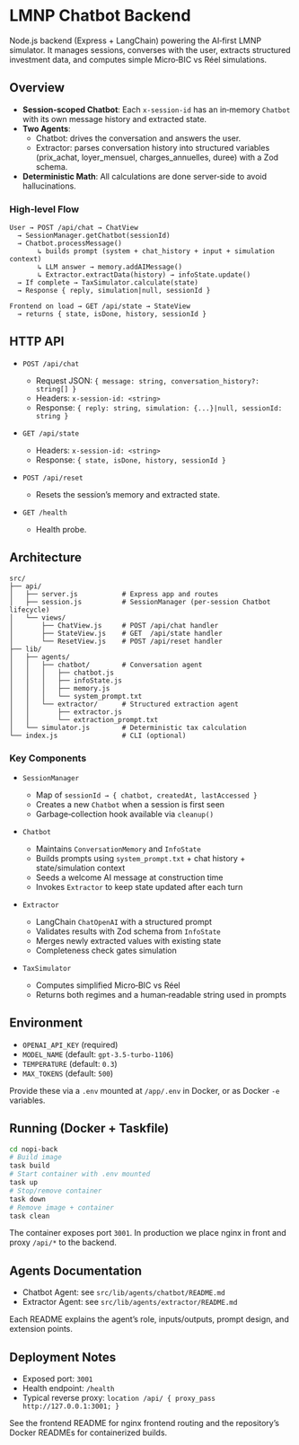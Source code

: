 # LMNP Chatbot Backend

Node.js backend (Express + LangChain) powering the AI‑first LMNP simulator. It manages sessions, converses with the user, extracts structured investment data, and computes simple Micro‑BIC vs Réel simulations.

## Overview

- **Session‑scoped Chatbot**: Each `x-session-id` has an in‑memory `Chatbot` with its own message history and extracted state.
- **Two Agents**:
  - Chatbot: drives the conversation and answers the user.
  - Extractor: parses conversation history into structured variables (prix_achat, loyer_mensuel, charges_annuelles, duree) with a Zod schema.
- **Deterministic Math**: All calculations are done server‑side to avoid hallucinations.

### High‑level Flow

```
User → POST /api/chat → ChatView
  → SessionManager.getChatbot(sessionId)
  → Chatbot.processMessage()
       ↳ builds prompt (system + chat_history + input + simulation context)
       ↳ LLM answer → memory.addAIMessage()
       ↳ Extractor.extractData(history) → infoState.update()
  → If complete → TaxSimulator.calculate(state)
  → Response { reply, simulation|null, sessionId }

Frontend on load → GET /api/state → StateView
  → returns { state, isDone, history, sessionId }
```

## HTTP API

- `POST /api/chat`
  - Request JSON: `{ message: string, conversation_history?: string[] }`
  - Headers: `x-session-id: <string>`
  - Response: `{ reply: string, simulation: {...}|null, sessionId: string }`

- `GET /api/state`
  - Headers: `x-session-id: <string>`
  - Response: `{ state, isDone, history, sessionId }`

- `POST /api/reset`
  - Resets the session’s memory and extracted state.

- `GET /health`
  - Health probe.

## Architecture

```
src/
├── api/
│   ├── server.js           # Express app and routes
│   ├── session.js          # SessionManager (per-session Chatbot lifecycle)
│   └── views/
│       ├── ChatView.js     # POST /api/chat handler
│       ├── StateView.js    # GET  /api/state handler
│       └── ResetView.js    # POST /api/reset handler
├── lib/
│   ├── agents/
│   │   ├── chatbot/        # Conversation agent
│   │   │   ├── chatbot.js
│   │   │   ├── infoState.js
│   │   │   ├── memory.js
│   │   │   └── system_prompt.txt
│   │   └── extractor/      # Structured extraction agent
│   │       ├── extractor.js
│   │       └── extraction_prompt.txt
│   └── simulator.js        # Deterministic tax calculation
└── index.js                # CLI (optional)
```

### Key Components

- `SessionManager`
  - Map of `sessionId → { chatbot, createdAt, lastAccessed }`
  - Creates a new `Chatbot` when a session is first seen
  - Garbage‑collection hook available via `cleanup()`

- `Chatbot`
  - Maintains `ConversationMemory` and `InfoState`
  - Builds prompts using `system_prompt.txt` + chat history + state/simulation context
  - Seeds a welcome AI message at construction time
  - Invokes `Extractor` to keep state updated after each turn

- `Extractor`
  - LangChain `ChatOpenAI` with a structured prompt
  - Validates results with Zod schema from `InfoState`
  - Merges newly extracted values with existing state
  - Completeness check gates simulation

- `TaxSimulator`
  - Computes simplified Micro‑BIC vs Réel
  - Returns both regimes and a human‑readable string used in prompts

## Environment

- `OPENAI_API_KEY` (required)
- `MODEL_NAME` (default: `gpt-3.5-turbo-1106`)
- `TEMPERATURE` (default: `0.3`)
- `MAX_TOKENS` (default: `500`)

Provide these via a `.env` mounted at `/app/.env` in Docker, or as Docker `-e` variables.

## Running (Docker + Taskfile)

```bash
cd nopi-back
# Build image
task build
# Start container with .env mounted
task up
# Stop/remove container
task down
# Remove image + container
task clean
```

The container exposes port `3001`. In production we place nginx in front and proxy `/api/*` to the backend.

## Agents Documentation

- Chatbot Agent: see `src/lib/agents/chatbot/README.md`
- Extractor Agent: see `src/lib/agents/extractor/README.md`

Each README explains the agent’s role, inputs/outputs, prompt design, and extension points.

## Deployment Notes

- Exposed port: `3001`
- Health endpoint: `/health`
- Typical reverse proxy: `location /api/ { proxy_pass http://127.0.0.1:3001; }`

See the frontend README for nginx frontend routing and the repository’s Docker READMEs for containerized builds.

